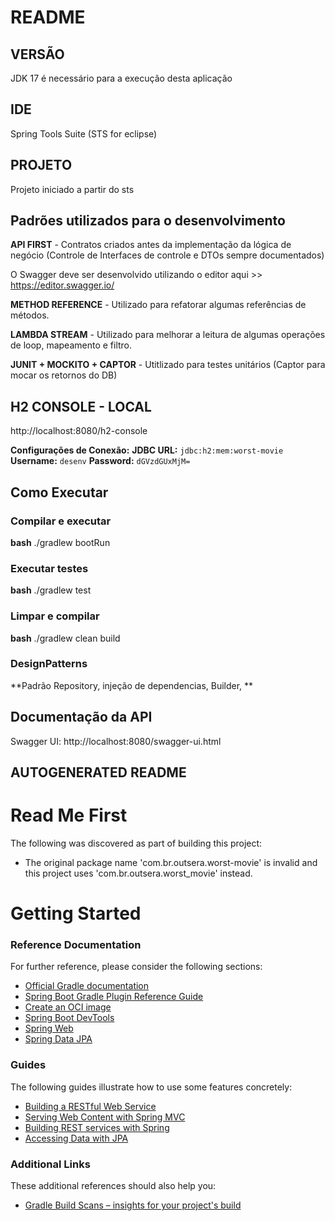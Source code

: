 # README

## VERSÃO 
JDK 17 é necessário para a execução desta aplicação
## IDE 
Spring Tools Suite (STS for eclipse)
## PROJETO
Projeto iniciado a partir do sts

## Padrões utilizados para o desenvolvimento

**API FIRST** - Contratos criados antes da implementação da lógica de negócio (Controle de Interfaces de controle e DTOs sempre documentados)
	
O Swagger deve ser desenvolvido utilizando o editor aqui >> https://editor.swagger.io/

**METHOD REFERENCE** - Utilizado para refatorar algumas referências de métodos.

**LAMBDA STREAM** - Utilizado para melhorar a leitura de algumas operações de loop, mapeamento e filtro.

**JUNIT + MOCKITO + CAPTOR** - Utitlizado para testes unitários (Captor para mocar os retornos do DB)


## H2 CONSOLE - LOCAL
http://localhost:8080/h2-console

**Configurações de Conexão:**
**JDBC URL:** `jdbc:h2:mem:worst-movie`
**Username:** `desenv`
**Password:** `dGVzdGUxMjM=`

## Como Executar

### Compilar e executar
**bash**
./gradlew bootRun

### Executar testes
**bash**
./gradlew test

### Limpar e compilar
**bash**
./gradlew clean build

### DesignPatterns
**Padrão Repository, injeção de dependencias, Builder, **



## Documentação da API
Swagger UI: http://localhost:8080/swagger-ui.html


## AUTOGENERATED README

# Read Me First
The following was discovered as part of building this project:

* The original package name 'com.br.outsera.worst-movie' is invalid and this project uses 'com.br.outsera.worst_movie' instead.

# Getting Started

### Reference Documentation
For further reference, please consider the following sections:

* [Official Gradle documentation](https://docs.gradle.org)
* [Spring Boot Gradle Plugin Reference Guide](https://docs.spring.io/spring-boot/3.5.4/gradle-plugin)
* [Create an OCI image](https://docs.spring.io/spring-boot/3.5.4/gradle-plugin/packaging-oci-image.html)
* [Spring Boot DevTools](https://docs.spring.io/spring-boot/3.5.4/reference/using/devtools.html)
* [Spring Web](https://docs.spring.io/spring-boot/3.5.4/reference/web/servlet.html)
* [Spring Data JPA](https://docs.spring.io/spring-boot/3.5.4/reference/data/sql.html#data.sql.jpa-and-spring-data)

### Guides
The following guides illustrate how to use some features concretely:

* [Building a RESTful Web Service](https://spring.io/guides/gs/rest-service/)
* [Serving Web Content with Spring MVC](https://spring.io/guides/gs/serving-web-content/)
* [Building REST services with Spring](https://spring.io/guides/tutorials/rest/)
* [Accessing Data with JPA](https://spring.io/guides/gs/accessing-data-jpa/)

### Additional Links
These additional references should also help you:

* [Gradle Build Scans – insights for your project's build](https://scans.gradle.com#gradle)
